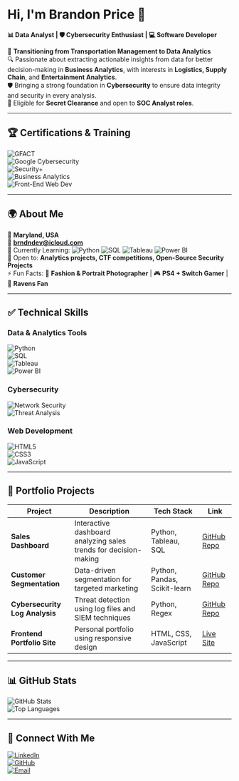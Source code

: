 # Hi, I'm Brandon Price 👋  

**📊 Data Analyst | 🛡️ Cybersecurity Enthusiast | 💻 Software Developer**  

🚀 **Transitioning from Transportation Management to Data Analytics**  
🔍 Passionate about extracting actionable insights from data for better decision-making in **Business Analytics**, with interests in **Logistics, Supply Chain**, and **Entertainment Analytics**.  
🛡️ Bringing a strong foundation in **Cybersecurity** to ensure data integrity and security in every analysis.  
🔑 Eligible for **Secret Clearance** and open to **SOC Analyst roles**.  

---

## 🏆 **Certifications & Training**  
![GFACT](https://img.shields.io/badge/GFACT-Certified-success?style=flat-square)  
![Google Cybersecurity](https://img.shields.io/badge/Google%20Cybersecurity-In%20Progress-yellow?style=flat-square)  
![Security+](https://img.shields.io/badge/CompTIA%20Security+-In%20Progress-yellow?style=flat-square)  
![Business Analytics](https://img.shields.io/badge/Udacity%20OneTen-Business%20Analytics%20ND+-In%20Progress-yellow?style=flat-square)  
![Front-End Web Dev](https://img.shields.io/badge/Udacity%20OneTen-Front%20End%20Web%20Dev%20ND-success?style=flat-square)  

---

## 🌍 **About Me**  
📍 **Maryland, USA**  
📧 **brndndev@icloud.com**  
🧠 Currently Learning: ![Python](https://img.shields.io/badge/Python-3776AB?logo=python&logoColor=white) ![SQL](https://img.shields.io/badge/SQL-336791?logo=postgresql&logoColor=white) ![Tableau](https://img.shields.io/badge/Tableau-1F77B4?logo=tableau&logoColor=white) ![Power BI](https://img.shields.io/badge/PowerBI-F2C811?logo=powerbi&logoColor=black)  
🤝 Open to: **Analytics projects, CTF competitions, Open-Source Security Projects**  
⚡ Fun Facts: 📸 **Fashion & Portrait Photographer** | 🎮 **PS4 + Switch Gamer** | 🏈 **Ravens Fan**  

---

## ✅ **Technical Skills**  

### **Data & Analytics Tools**  
![Python](https://img.shields.io/badge/Python-3776AB?style=flat-square&logo=python&logoColor=white)  
![SQL](https://img.shields.io/badge/SQL-336791?style=flat-square&logo=postgresql&logoColor=white)  
![Tableau](https://img.shields.io/badge/Tableau-1F77B4?style=flat-square&logo=tableau&logoColor=white)  
![Power BI](https://img.shields.io/badge/PowerBI-F2C811?style=flat-square&logo=powerbi&logoColor=black)  

### **Cybersecurity**  
![Network Security](https://img.shields.io/badge/Network%20Security-blue?style=flat-square)  
![Threat Analysis](https://img.shields.io/badge/Threat%20Analysis-purple?style=flat-square)  

### **Web Development**  
![HTML5](https://img.shields.io/badge/HTML5-E34F26?style=flat-square&logo=html5&logoColor=white)  
![CSS3](https://img.shields.io/badge/CSS3-1572B6?style=flat-square&logo=css3&logoColor=white)  
![JavaScript](https://img.shields.io/badge/JavaScript-F7DF1E?style=flat-square&logo=javascript&logoColor=black)  

---

## 📂 **Portfolio Projects**  
| Project | Description | Tech Stack | Link |
|---------|------------|-----------|------|
| **Sales Dashboard** | Interactive dashboard analyzing sales trends for decision-making | Python, Tableau, SQL | [GitHub Repo](#) |
| **Customer Segmentation** | Data-driven segmentation for targeted marketing | Python, Pandas, Scikit-learn | [GitHub Repo](#) |
| **Cybersecurity Log Analysis** | Threat detection using log files and SIEM techniques | Python, Regex | [GitHub Repo](#) |
| **Frontend Portfolio Site** | Personal portfolio using responsive design | HTML, CSS, JavaScript | [Live Site](#) |

---

## 📊 **GitHub Stats**  

![GitHub Stats](https://github-readme-stats.vercel.app/api?username=brndndev&show_icons=true&theme=radical)  
![Top Languages](https://github-readme-stats.vercel.app/api/top-langs/?username=brndndev&layout=compact&theme=radical)  

---

## 🔗 **Connect With Me**  
[![LinkedIn](https://img.shields.io/badge/LinkedIn-0077B5?logo=linkedin&logoColor=white)](https://linkedin.com/in/your-profile)  
[![GitHub](https://img.shields.io/badge/GitHub-181717?logo=github&logoColor=white)](https://github.com/brndndev)  
[![Email](https://img.shields.io/badge/Email-brndndev%40icloud.com-red?logo=gmail&logoColor=white)](mailto:brndndev@icloud.com)  
